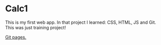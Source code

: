 # Calc1
This is my first web app. In that project I learned: CSS, HTML, JS and Git. This was just training project!

[Git pages.](https://gtftt.github.io/Calc1/)
